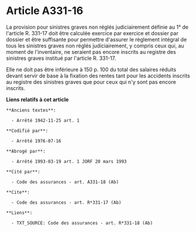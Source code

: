 # Article A331-16

La provision pour sinistres graves non réglés judiciairement définie au 1° de l'article R. 331-17 doit être calculée exercice
par exercice et dossier par dossier et être suffisante pour permettre d'assurer le règlement intégral de tous les sinistres
graves non réglés judiciairement, y compris ceux qui, au moment de l'inventaire, ne seraient pas encore inscrits au registre
des sinistres graves institué par l'article R. 331-17.

Elle ne doit pas être inférieure à 150 p. 100 du total des salaires réduits devant servir de base à la fixation des rentes
tant pour les accidents inscrits au registre des sinistres graves que pour ceux qui n'y sont pas encore inscrits.

**Liens relatifs à cet article**

	**Anciens textes**:

	  - Arrêté 1942-11-25 art. 1

	**Codifié par**:

	  - Arrêté 1976-07-16

	**Abrogé par**:

	  - Arrêté 1993-03-19 art. 1 JORF 20 mars 1993

	**Cité par**:

	  - Code des assurances - art. A331-18 (Ab)

	**Cite**:

	  - Code des assurances - art. R*331-17 (Ab)

	**Liens**:

	  - TXT_SOURCE: Code des assurances - art. R*331-18 (Ab)
